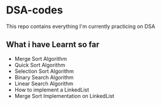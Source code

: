 # DSA-codes
This repo contains everything I'm currently practicing on DSA

## What i have Learnt so far
- Merge Sort Algorithm
- Quick Sort Algorithm
- Selection Sort Algorithm
- Binary Search Algorithm
- Linear Search Algorithm
- How to implement a LinkedList
- Merge Sort Implementation on LinkedList
